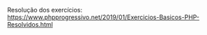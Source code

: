 Resolução dos exercícios: 
https://www.phpprogressivo.net/2019/01/Exercicios-Basicos-PHP-Resolvidos.html
